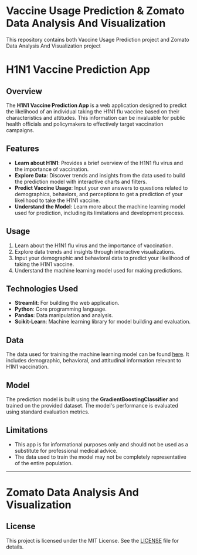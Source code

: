 # Vaccine Usage Prediction & Zomato Data Analysis And Visualization
This repository contains both Vaccine Usage Prediction project and Zomato Data Analysis And Visualization project

# H1N1 Vaccine Prediction App

## Overview

The **H1N1 Vaccine Prediction App** is a web application designed to predict the likelihood of an individual taking the H1N1 flu vaccine based on their characteristics and attitudes. This information can be invaluable for public health officials and policymakers to effectively target vaccination campaigns.

## Features

- **Learn about H1N1**: Provides a brief overview of the H1N1 flu virus and the importance of vaccination.
- **Explore Data**: Discover trends and insights from the data used to build the prediction model with interactive charts and filters.
- **Predict Vaccine Usage**: Input your own answers to questions related to demographics, behaviors, and perceptions to get a prediction of your likelihood to take the H1N1 vaccine.
- **Understand the Model**: Learn more about the machine learning model used for prediction, including its limitations and development process.


## Usage

1. Learn about the H1N1 flu virus and the importance of vaccination.
2. Explore data trends and insights through interactive visualizations.
3. Input your demographic and behavioral data to predict your likelihood of taking the H1N1 vaccine.
4. Understand the machine learning model used for making predictions.

## Technologies Used

- **Streamlit**: For building the web application.
- **Python**: Core programming language.
- **Pandas**: Data manipulation and analysis.
- **Scikit-Learn**: Machine learning library for model building and evaluation.

## Data

The data used for training the machine learning model can be found [here](https://raw.githubusercontent.com/nethajinirmal13/Training-datasets/main/Vaccine.csv). It includes demographic, behavioral, and attitudinal information relevant to H1N1 vaccination.

## Model

The prediction model is built using the **GradientBoostingClassifier** and trained on the provided dataset. The model's performance is evaluated using standard evaluation metrics.

## Limitations

- This app is for informational purposes only and should not be used as a substitute for professional medical advice.
- The data used to train the model may not be completely representative of the entire population.

---

# Zomato Data Analysis And Visualization

## License

This project is licensed under the MIT License. See the [LICENSE](LICENSE) file for details.
